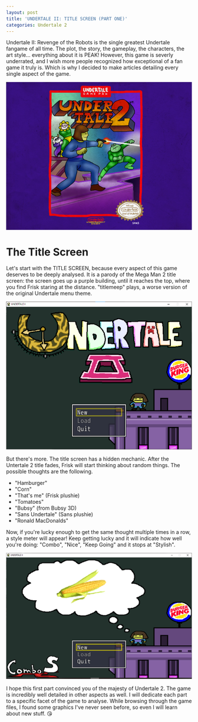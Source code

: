 ```yaml
---
layout: post
title: 'UNDERTALE II: TITLE SCREEN (PART ONE)'
categories: Undertale 2
---
```


Undertale II: Revenge of the Robots is the single greatest Undertale fangame of all time. The plot, the story, the gameplay, the characters, the art style... everything about it is PEAK! However, this game is severly underrated, and I wish more people recognized how exceptional of a fan game it truly is. Which is why I decided to make articles detailing every single aspect of the game.

![](../images/Undertale2_cover.png)

# The Title Screen
Let's start with the TITLE SCREEN, because every aspect of this game deserves to be deeply analysed. It is a parody of the Mega Man 2 title screen: the screen goes up a purple building, until it reaches the top, where you find Frisk staring at the distance. "titlemeep" plays, a worse version of the original Undertale menu theme.

![](../images/Undertale2_title.png)

But there's more. The title screen has a hidden mechanic. After the Untertale 2 title fades, Frisk will start thinking about random things. The possible thoughts are the following.

 - "Hamburger"
 - "Corn"
 - "That's me" (Frisk plushie)
 - "Tomatoes"
 - "Bubsy" (from Bubsy 3D)
 - "Sans Undertale" (Sans plushie)
 - "Ronald MacDonalds"

Now, if you're lucky enough to get the same thought multiple times in a row, a style meter will appear! Keep getting lucky and it will indicate how well you're doing: "Combo", "Nice", "Keep Going" and it stops at "Stylish".

![](../images/corn_style.png)

I hope this first part convinced you of the majesty of Undertale 2. The game is incredibly well detailed in other aspects as well. I will dedicate each part to a specific facet of the game to analyse. While browsing through the game files, I found some graphics I've never seen before, so even I will learn about new stuff. 😘
<!--stackedit_data:
eyJoaXN0b3J5IjpbLTExNzI5NDAxOTAsLTY1Nzc2NzkzMiwtNT
A2NDUyMTIzLDE0MDY4ODkxNzEsMTcwMzgwMjYzMiwxOTMwNDc0
NzQxLC01NzU3Mjc2NDJdfQ==
-->